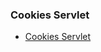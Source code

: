 ### Cookies Servlet

- [Cookies Servlet](https://github.com/Nishmitha-shetty17/Java_Programs_with_output/blob/main/6_labPrograms/6b_CookiesServlet/6bcookieservlet.jpeg)

